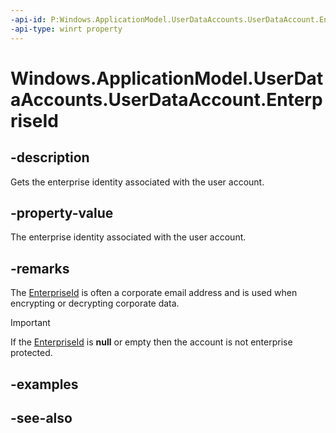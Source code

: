 ----api-id: P:Windows.ApplicationModel.UserDataAccounts.UserDataAccount.EnterpriseId
-api-type: winrt property
---<!-- Property syntaxpublic string EnterpriseId { get; }--># Windows.ApplicationModel.UserDataAccounts.UserDataAccount.EnterpriseId## -descriptionGets the enterprise identity associated with the user account.## -property-valueThe enterprise identity associated with the user account.## -remarksThe [EnterpriseId](userdataaccount_enterpriseid.md) is often a corporate email address and is used when encrypting or decrypting corporate data.> [!IMPORTANT]> If the [EnterpriseId](userdataaccount_enterpriseid.md) is **null** or empty then the account is not enterprise protected.## -examples## -see-also